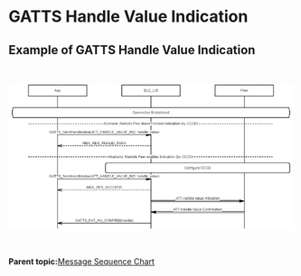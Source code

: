 # GATTS Handle Value Indication

## Example of GATTS Handle Value Indication

<br />

![](GUID-E6DA25B8-09AD-4B91-80E4-2A06F73791FB-low.png)

<br />

**Parent topic:**[Message Sequence Chart](GUID-4E6414B1-49B8-427C-ACFB-97EF00444F24.md)

